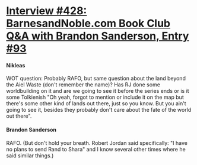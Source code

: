 # [Interview #428: BarnesandNoble.com Book Club Q&A with Brandon Sanderson, Entry #93](https://www.theoryland.com/intvmain.php?i=428#93)

#### Nikleas

WOT question: Probably RAFO, but same question about the land beyond the Aiel Waste (don't remember the name)? Has RJ done some worldbuilding on it and are we going to see it before the series ends or is it some Tolkienish "Oh yeah, forgot to mention or include it on the map but there's some other kind of lands out there, just so you know. But you ain't going to see it, besides they probably don't care about the fate of the world out there".

#### Brandon Sanderson

RAFO. (But don't hold your breath. Robert Jordan said specifically: "I have no plans to send Rand to Shara" and I know several other times where he said similar things.)

